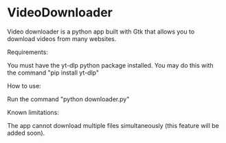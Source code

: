 # VideoDownloader

Video downloader is a python app built with Gtk that allows you to download videos from many websites.


Requirements: 

You must have the yt-dlp python package installed. You may do this with the command "pip install yt-dlp"


How to use: 

Run the command "python downloader.py"


Known limitations:

The app cannot download multiple files simultaneously (this feature will be added soon).
